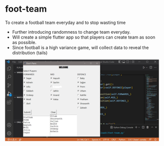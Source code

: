 # foot-team
To create a football team everyday and to stop wasting time
- Further introducing randomness to change team everyday.
- Will create a simple flutter app so that players can create team as soon as possible.
- Since football is a high variance game, will collect data to reveal the distribution (tails)

![alt text](https://github.com/trial-py/foot-team/blob/main/gfctrial.jpg)
